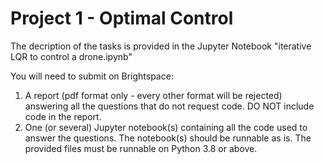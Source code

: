 # Project 1 - Optimal Control

The decription of the tasks is provided in the Jupyter Notebook "iterative LQR to control a drone.ipynb"

You will need to submit on Brightspace:
1. A report (pdf format only - every other format will be rejected) answering all the questions that do not request code. DO NOT include code in the report.
2. One (or several) Jupyter notebook(s) containing all the code used to answer the questions. The notebook(s) should be runnable as is. The provided files must be runnable on Python 3.8 or above.
